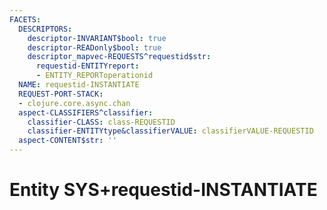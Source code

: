 ```yaml
---
FACETS:
  DESCRIPTORS:
    descriptor-INVARIANT$bool: true
    descriptor-READonly$bool: true
    descriptor_mapvec-REQUESTS^requestid$str:
      requestid-ENTITYreport:
      - ENTITY_REPORToperationid
  NAME: requestid-INSTANTIATE
  REQUEST-PORT-STACK:
  - clojure.core.async.chan
  aspect-CLASSIFIERS^classifier:
    classifier-CLASS: class-REQUESTID
    classifier-ENTITYtype&classifierVALUE: classifierVALUE-REQUESTID
  aspect-CONTENT$str: ''
---
```

# Entity SYS+requestid-INSTANTIATE


